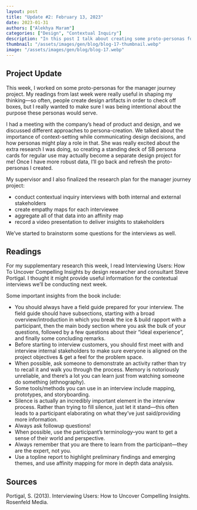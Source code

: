 ```yaml
---
layout: post
title: "Update #2: February 13, 2023"
date: 2023-01-31
authors: ["Alekhya Maram"]
categories: ["Design", "Contextual Inquiry"]
description: "In this post I talk about creating some proto-personas for my project and preparing for our upcoming contextual inquiry interviews."
thumbnail: "/assets/images/gen/blog/blog-17-thumbnail.webp"
image: "/assets/images/gen/blog/blog-17.webp"
---
```


## Project Update

This week, I worked on some proto-personas for the manager journey project. My readings from last week were really useful in shaping my thinking—so often, people create design artifacts in order to check off boxes, but I really wanted to make sure I was being intentional about the purpose these personas would serve. 

I had a meeting with the company’s head of product and design, and we discussed different approaches to persona-creation. We talked about the importance of context-setting while communicating design decisions, and how personas might play a role in that. She was really excited about the extra research I was doing, so creating a standing deck of SB persona cards for regular use may actually become a separate design project for me!  Once I have more robust data, I’ll go back and refresh the proto-personas I created.

My supervisor and I also finalized the research plan for the manager journey project:

<ul>
  <li>conduct contextual inquiry interviews with both internal and external stakeholders</li>
  <li>create empathy maps for each interviewee</li>
  <li>aggregate all of that data into an affinity map</li>
  <li>record a video presentation to deliver insights to stakeholders</li>
</ul>

We’ve started to brainstorm some questions for the interviews as well. 

## Readings

For my supplementary research this week, I read Interviewing Users: How To Uncover Compelling Insights by design researcher and consultant Steve Portigal. I thought it might provide useful information for the contextual interviews we’ll be conducting next week. 

Some important insights from the book include:
<ul>
  <li>You should always have a field guide prepared for your interview. The field guide should have subsections, starting with a broad overview/introduction in which you break the ice & build rapport with a participant, then the main body section where you ask the bulk of your questions, followed by a few questions about their “ideal experience”, and finally some concluding remarks.</li>
  <li>Before starting to interview customers, you should first meet with and interview internal stakeholders to make sure everyone is aligned on the project objectives & get a feel for the problem space.</li>
  <li>When possible, ask someone to demonstrate an activity rather than try to recall it and walk you through the process. Memory is notoriously unreliable, and there’s a lot you can learn just from watching someone do something (ethnography).</li>
  <li>Some tools/methods you can use in an interview include mapping, prototypes, and storyboarding.</li>
  <li>Silence is actually an incredibly important element in the interview process. Rather than trying to fill silence, just let it stand—this often leads to a participant elaborating on what they’ve just said/providing more information.</li>
  <li>Always ask followup questions!</li>
  <li>When possible, use the participant’s terminology–you want to get a sense of their world and perspective.</li>
  <li>Always remember that you are there to learn from the participant—they are the expert, not you.</li>
  <li>Use a topline report to highlight preliminary findings and emerging themes, and use affinity mapping for more in depth data analysis.</li>
</ul>


## Sources

Portigal, S. (2013). Interviewing Users: How to Uncover Compelling Insights. Rosenfeld Media.
